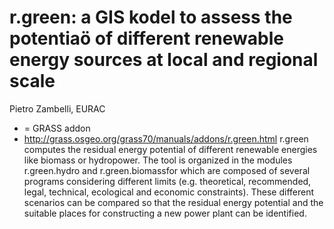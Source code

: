 r.green: a GIS kodel to assess the potentiaö of different renewable energy sources at local and regional scale
==============================================================================================================

Pietro Zambelli, EURAC

- = GRASS addon
- http://grass.osgeo.org/grass70/manuals/addons/r.green.html r.green computes the residual energy potential of different renewable energies like biomass or hydropower.
The tool is organized in the modules r.green.hydro and r.green.biomassfor which are composed of several programs considering different limits (e.g. theoretical, recommended, legal, technical, ecological and economic constraints).
These different scenarios can be compared so that the residual energy potential and the suitable places for constructing a new power plant can be identified.
